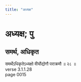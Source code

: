 ```yaml
---
title: "अध्यक्ष"
---
```


# अध्यक्ष; पु
## समर्थ, अधिकृत
समर्थेऽधिकृतेऽध्यक्षो वीर्योद्योगौ पराक्रमौ ॥ २८ ॥<br />verse 3.1.1.28<br />page 0015

